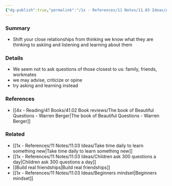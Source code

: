 ```yaml
---
{"dg-publish":true,"permalink":"/1x - References/11 Notes/11.03 Ideas/Ask people you think you know well questions/","title":"Ask people you think you know well questions","noteIcon":"","created":"2023-05-28T16:57:52.000+03:00","updated":"2024-02-14T20:18:35.901+03:00"}
---
```



### Summary
- Shift your close relationships from thinking we know what they are thinking to  askiing and listening and learning about them

### Details
- We seem not to ask questions of those closest to us: family, friends, workmates
- we may advise, criticize or opine
- try asking and learning instead

### References
- [[4x - Reading/41 Books/41.02 Book reviews/The book of Beautiful Questions - Warren Berger\|The book of Beautiful Questions - Warren Berger]]

### Related
- [[1x - References/11 Notes/11.03 Ideas/Take time daily to learn something new\|Take time daily to learn something new]]
- [[1x - References/11 Notes/11.03 Ideas/Children ask 300 questions a day\|Children ask 300 questions a day]]
- [[Build real friendships\|Build real friendships]]
- [[1x - References/11 Notes/11.03 Ideas/Beginners mindset\|Beginners mindset]]